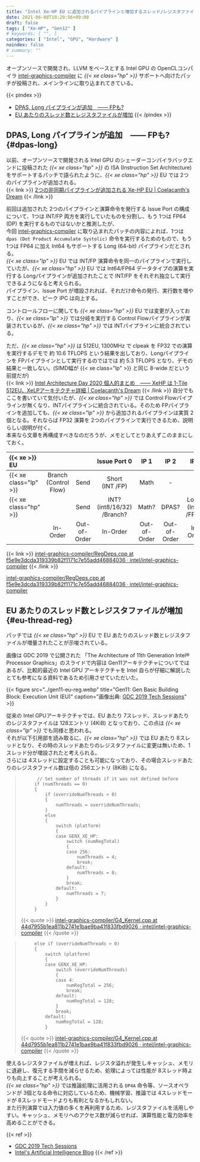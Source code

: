 ```yaml
---
title: "Intel Xe-HP EU に追加されるパイプラインと増加するスレッド/レジスタファイル"
date: 2021-06-08T19:29:56+09:00
draft: false
tags: [ "Xe-HP", "Gen12" ]
# keywords: [ "", ]
categories: [ "Intel", "GPU", "Hardware" ]
noindex: false
# summary: ""
---
```


オープンソースで開発され、LLVM をベースとする Intel GPU の OpenCLコンパイラ [intel-graphics-compiler](https://github.com/intel/intel-graphics-compiler) に *{{< xe class="hp" >}}* サポートへ向けたパッチが投稿され、メインラインに取り込まれてきている。  

{{< pindex >}}
 * [DPAS, Long パイプラインが追加　―― FPも?](#dpas-long)
 * [EU あたりのスレッド数とレジスタファイルが増加](#eu-thread-reg)
{{< /pindex >}}

## DPAS, Long パイプラインが追加　―― FPも? {#dpas-long}

以前、オープンソースで開発される Intel GPU のシェーダーコンパイラバックエンドに投稿された *{{< xe class="hp" >}}* の ISA (Instruction Set Architecture) をサポートするパッチで語られたように、*{{< xe class="hp" >}}* EU では 2つのパイプラインが追加される。  
{{< link >}} [2つの非同期パイプラインが追加される Xe-HP EU | Coelacanth's Dream](/posts/2021/04/02/xehp-add-two-async-pipeline/) {{< /link >}}

前回は追加された 2つのパイプラインと演算命令を発行する Issue Port の構成について、1つは INT/FP 両方を実行していたものを分割し、もう 1つは FP64 (DP) を実行するものではないかと推測したが、  
今回 [intel-graphics-compiler](https://github.com/intel/intel-graphics-compiler) に取り込まれたパッチの内容によれば、1つは `dpas (Dot Product Accumulate Systolic)` 命令を実行するためのもので、もう 1つは FP64 に加え Int64 もサポートする Long (64-bit) パイプラインだとされる。  
*{{< xe class="lp" >}}* EU では INT/FP 演算命令を同一のパイプラインで実行していたが、*{{< xe class="hp" >}}* EU では Int64/FP64 データタイプの演算を実行する Longパイプラインが追加されたことで INT/FP をそれぞれ独立して実行できるようになると考えられる。  
パイプライン、Issue Port が増設されれば、それだけ命令の発行、実行数を増やすことができ、ピーク IPC は向上する。  

コントロールフローに関しても *{{< xe class="hp" >}}* EU では変更が入っており、*{{< xe class="lp" >}}* では分岐を実行する Control Flowパイプラインが実装されているが、*{{< xe class="hp" >}}* では INTパイプラインに統合されている。  

ただ、*{{< xe class="hp" >}}* は 512EU, 1300MHz で clpeak を FP32 での演算を実行するデモで 約 10.6 TFLOPS という結果を出しており、Longパイプラインを FPパイプラインとして実行するのではでは 約 5.3 TFLOPS となり、デモの結果と一致しない。(SIMD幅が {{< xe class="lp" >}} と同じ 8-wide だという前提だが)  
{{< link >}} [Intel Architecture Day 2020 個人的まとめ　―― XeHP は 1-Tile 512EU、XeLPアーキテクチャ詳細 | Coelacanth's Dream](/posts/2020/08/14/intel-architecture-day-2020/#xe-hp-1t-512eu) {{< /link >}}
自分でもここを書いていて気付いたが、*{{< xe class="hp" >}}* では Control Flowパイプラインが無くなり、INTパイプラインに統合されている。そのため FPパイプラインを追加しても、*{{< xe class="lp" >}}* から追加されるパイプラインは実質 2個となる。それならば FP32 演算を 2つのパイプラインで実行できるため、説明らしい説明が付く。  
本来なら文章を再構成すべきなのだろうが、メモとしてとりあえずこのままにしておく。  

| {{< xe >}} EU |  |  | Issue Port 0 | IP 1 | IP 2 | IP 3 | IP 4? |
| :-- | :--: | :--: | :--: | :--: | :--: | :--: | :--: |
| {{< xe class="lp" >}} | Branch<br>(Control Flow) | Send | Short<br>(INT /FP) | Math | - | - | - |
| {{< xe class="hp" >}} |  | Send | INT? (int8/16/32)<br> /Branch? | Math? | DPAS? | Long?<br>(Int64 /FP64) | FP?<br>(FP16/32, BF16) |
|                       | In-Order | Out-of-Order | In-Order | Out-of-Order | Out-of-Order | In-Order | In-Order |
{{< link >}} [intel-graphics-compiler/RegDeps.cpp at f5e9e3dcda319339b82f1171c7e55add46884036 · intel/intel-graphics-compiler](https://github.com/intel/intel-graphics-compiler/blob/f5e9e3dcda319339b82f1171c7e55add46884036/visa/iga/IGALibrary/IR/RegDeps.cpp#L100) {{< /link >}}

[intel-graphics-compiler/RegDeps.cpp at f5e9e3dcda319339b82f1171c7e55add46884036 · intel/intel-graphics-compiler](https://github.com/intel/intel-graphics-compiler/blob/f5e9e3dcda319339b82f1171c7e55add46884036/visa/iga/IGALibrary/IR/RegDeps.cpp#L18)

## EU あたりのスレッド数とレジスタファイルが増加 {#eu-thread-reg}

パッチでは *{{< xe class="hp" >}}* EU で EU あたりのスレッド数とレジスタファイルが増量されたことが示唆されている。  

画像は GDC 2019 で公開された 「The Architecture of 11th Generation Intel® Processor Graphics」のスライドで内容は Gen11アーキテクチャについてではあるが、比較的最近の Intel GPU アーキテクチャを Intel 自らが仔細に解説したとても参考になる資料であるため引用させていただいた。  

{{< figure src="../gen11-eu-reg.webp" title="Gen11: Gen Basic Building Block: Execution Unit (EU)" caption="画像出典: [GDC 2019 Tech Sessions](https://software.intel.com/content/www/us/en/develop/articles/gdc-2019-tech-sessions.html?wapkw=gdc%202019)" >}}

従来の Intel GPUアーキテクチャでは、EU あたり 7スレッド、スレッドあたりのレジスタファイルは 128エントリ (4KiB) となっており、この点は *{{< xe class="lp" >}}* でも同様と思われる。  
それが以下引用部を読み取るに、*{{< xe class="hp" >}}* では EU あたり 8スレッドとなり、その時のスレッドあたりのレジスタファイルに変更は無いため、1スレッド分が増設されたと考えられる。  
さらには 4スレッドに設定することも可能になっており、その場合スレッドあたりのレジスタファイル数は倍の 256エントリ (8KiB) になる。  

 > 		     // Set number of threads if it was not defined before
 > 		    if (numThreads == 0)
 > 		    {
 > 		        if (overrideNumThreads > 0)
 > 		        {
 > 		            numThreads = overrideNumThreads;
 > 		        }
 > 		        else
 > 		        {
 > 		            switch (platform)
 > 		            {
 > 		            case GENX_XE_HP:
 > 		                switch (numRegTotal)
 > 		                {
 > 		                case 256:
 > 		                    numThreads = 4;
 > 		                    break;
 > 		                default:
 > 		                    numThreads = 8;
 > 		                }
 > 		                break;
 > 		            default:
 > 		                numThreads = 7;
 > 		            }
 > 		        }
 > 		    }
 >
 > {{< quote >}} [intel-graphics-compiler/G4_Kernel.cpp at 44d7955b1ea811b2741e1bae9ba41f833fbd9026 · intel/intel-graphics-compiler](https://github.com/intel/intel-graphics-compiler/blob/44d7955b1ea811b2741e1bae9ba41f833fbd9026/visa/G4_Kernel.cpp#L918) {{< /quote >}}

 > 		    else if (overrideNumThreads > 0)
 > 		    {
 > 		        switch (platform)
 > 		        {
 > 		        case GENX_XE_HP:
 > 		            switch (overrideNumThreads)
 > 		            {
 > 		            case 4:
 > 		                numRegTotal = 256;
 > 		                break;
 > 		            default:
 > 		                numRegTotal = 128;
 > 		            }
 > 		            break;
 > 		        default:
 > 		            numRegTotal = 128;
 > 		        }
 >
 > {{< quote >}} [intel-graphics-compiler/G4_Kernel.cpp at 44d7955b1ea811b2741e1bae9ba41f833fbd9026 · intel/intel-graphics-compiler](https://github.com/intel/intel-graphics-compiler/blob/44d7955b1ea811b2741e1bae9ba41f833fbd9026/visa/G4_Kernel.cpp#L829) {{< /quote >}}

使えるレジスタファイルが増えれば、レジスタ溢れが発生しキャッシュ、メモリに退避し、復元する手間を減らせるため、処理によっては性能が 8スレッド時よりも向上することが考えられる。  
*{{< xe class="hp" >}}* では推論処理に活用される `DP4A` 命令等、ソースオペランドが 3個となる命令に対応しているため、機械学習、推論では 4スレッドモードが 8スレッドモードよりも有利となるかもしれない。  
また行列演算では入力値の多くを再利用するため、レジスタファイルを活用しやすい。キャッシュ、メモリへのアクセス数が減らせれば、演算性能と電力効率を高めることができる。  

{{< ref >}}
 * [GDC 2019 Tech Sessions](https://software.intel.com/content/www/us/en/develop/articles/gdc-2019-tech-sessions.html?wapkw=gdc%202019)
 * [Intel's Artificial Intelligence Blog](https://www.intel.com/content/www/us/en/artificial-intelligence/posts/openvino-tiger-lake.html)
{{< /ref >}}
